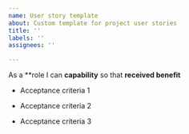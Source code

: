 ```yaml
---
name: User story template
about: Custom template for project user stories
title: ''
labels: ''
assignees: ''

---
```


As a **role I can **capability** so that **received benefit**

- Acceptance criteria 1

- Acceptance criteria 2

- Acceptance criteria 3

